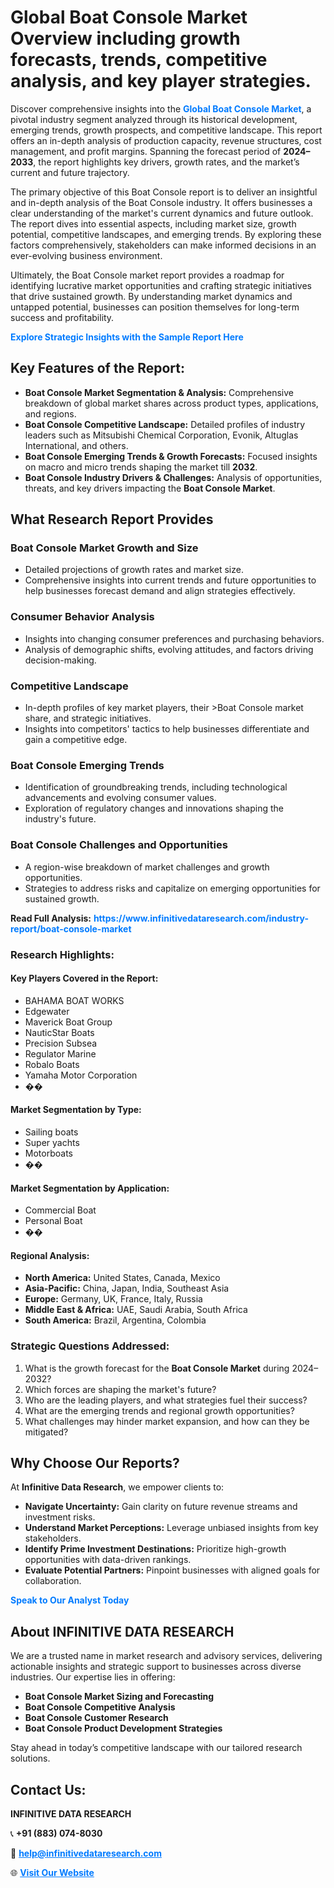 <h1>Global Boat Console Market Overview including growth forecasts, trends, competitive analysis, and key player strategies.</h1>
<p>
Discover comprehensive insights into the 
<a href="https://www.infinitivedataresearch.com/industry-report/boat-console-market" rel="dofollow" style="color: #007BFF; text-decoration: none;"><strong>Global Boat Console Market</strong></a>, a pivotal industry segment analyzed through its historical development, emerging trends, growth prospects, and competitive landscape. This report offers an in-depth analysis of production capacity, revenue structures, cost management, and profit margins. Spanning the forecast period of <strong>2024–2033</strong>, the report highlights key drivers, growth rates, and the market’s current and future trajectory.
</p>
<p>
The primary objective of this Boat Console report is to deliver an insightful and in-depth analysis of the Boat Console industry. It offers businesses a clear understanding of the market's current dynamics and future outlook. The report dives into essential aspects, including market size, growth potential, competitive landscapes, and emerging trends. By exploring these factors comprehensively, stakeholders can make informed decisions in an ever-evolving business environment.
</p>
<p>
Ultimately, the Boat Console market report provides a roadmap for identifying lucrative market opportunities and crafting strategic initiatives that drive sustained growth. By understanding market dynamics and untapped potential, businesses can position themselves for long-term success and profitability.
</p>
<p>
<a href="https://www.infinitivedataresearch.com/request-sample/reportId=109758" style="color: #007BFF; text-decoration: none;"><strong>Explore Strategic Insights with the Sample Report Here</strong></a>
</p>

<h2>Key Features of the Report:</h2>
<ul>
<li><strong>Boat Console Market Segmentation & Analysis:</strong> Comprehensive breakdown of global market shares across product types, applications, and regions.</li>
<li><strong>Boat Console Competitive Landscape:</strong> Detailed profiles of industry leaders such as Mitsubishi Chemical Corporation, Evonik, Altuglas International, and others.</li>
<li><strong>Boat Console Emerging Trends & Growth Forecasts:</strong> Focused insights on macro and micro trends shaping the market till <strong>2032</strong>.</li>
<li><strong>Boat Console Industry Drivers & Challenges:</strong> Analysis of opportunities, threats, and key drivers impacting the <strong>Boat Console Market</strong>.</li>
</ul>

<h2>What Research Report Provides</h2>
<h3>Boat Console Market Growth and Size</h3>
<ul>
<li>Detailed projections of growth rates and market size.</li>
<li>Comprehensive insights into current trends and future opportunities to help businesses forecast demand and align strategies effectively.</li>
</ul>

<h3>Consumer Behavior Analysis</h3>
<ul>
<li>Insights into changing consumer preferences and purchasing behaviors.</li>
<li>Analysis of demographic shifts, evolving attitudes, and factors driving decision-making.</li>
</ul>

<h3>Competitive Landscape</h3>
<ul>
<li>In-depth profiles of key market players, their >Boat Console market share, and strategic initiatives.</li>
<li>Insights into competitors' tactics to help businesses differentiate and gain a competitive edge.</li>
</ul>

<h3>Boat Console Emerging Trends</h3>
<ul>
<li>Identification of groundbreaking trends, including technological advancements and evolving consumer values.</li>
<li>Exploration of regulatory changes and innovations shaping the industry's future.</li>
</ul>

<h3>Boat Console Challenges and Opportunities</h3>
<ul>
<li>A region-wise breakdown of market challenges and growth opportunities.</li>
<li>Strategies to address risks and capitalize on emerging opportunities for sustained growth.</li>
</ul>
<p><strong>Read Full Analysis:</strong> <a href="https://www.infinitivedataresearch.com/industry-report/boat-console-market" rel="dofollow" style="color: #007BFF; text-decoration: none;"><strong>https://www.infinitivedataresearch.com/industry-report/boat-console-market</strong></a></p>
<h3>Research Highlights:</h3>
<h4>Key Players Covered in the Report:</h4>
<ul><li>BAHAMA BOAT WORKS</li><li>Edgewater</li><li>Maverick Boat Group</li><li>NauticStar Boats</li><li>Precision Subsea</li><li>Regulator Marine</li><li>Robalo Boats</li><li>Yamaha Motor Corporation</li><li>��</li></ul>
<h4>Market Segmentation by Type:</h4>
<ul><li>Sailing boats</li><li>Super yachts</li><li>Motorboats</li><li>��</li></ul>
<h4>Market Segmentation by Application:</h4>
<ul><li>Commercial Boat</li><li>Personal Boat</li><li>��</li></ul>

<h4>Regional Analysis:</h4>
<ul>
<li><strong>North America:</strong> United States, Canada, Mexico</li>
<li><strong>Asia-Pacific:</strong> China, Japan, India, Southeast Asia</li>
<li><strong>Europe:</strong> Germany, UK, France, Italy, Russia</li>
<li><strong>Middle East & Africa:</strong> UAE, Saudi Arabia, South Africa</li>
<li><strong>South America:</strong> Brazil, Argentina, Colombia</li>
</ul>

<h3>Strategic Questions Addressed:</h3>
<ol>
<li>What is the growth forecast for the <strong>Boat Console Market</strong> during 2024–2032?</li>
<li>Which forces are shaping the market's future?</li>
<li>Who are the leading players, and what strategies fuel their success?</li>
<li>What are the emerging trends and regional growth opportunities?</li>
<li>What challenges may hinder market expansion, and how can they be mitigated?</li>
</ol>

<h2>Why Choose Our Reports?</h2>
<p>At <strong>Infinitive Data Research</strong>, we empower clients to:</p>
<ul>
<li><strong>Navigate Uncertainty:</strong> Gain clarity on future revenue streams and investment risks.</li>
<li><strong>Understand Market Perceptions:</strong> Leverage unbiased insights from key stakeholders.</li>
<li><strong>Identify Prime Investment Destinations:</strong> Prioritize high-growth opportunities with data-driven rankings.</li>
<li><strong>Evaluate Potential Partners:</strong> Pinpoint businesses with aligned goals for collaboration.</li>
</ul>
<p><a href="https://www.infinitivedataresearch.com/industry-report/boat-console-market" rel="dofollow" style="color: #007BFF; text-decoration: none;"><strong>Speak to Our Analyst Today</strong></a></p>

<h2>About INFINITIVE DATA RESEARCH</h2>
<p>We are a trusted name in market research and advisory services, delivering actionable insights and strategic support to businesses across diverse industries. Our expertise lies in offering:</p>
<ul>
<li><strong>Boat Console Market Sizing and Forecasting</strong></li>
<li><strong>Boat Console Competitive Analysis</strong></li>
<li><strong>Boat Console Customer Research</strong></li>
<li><strong>Boat Console Product Development Strategies</strong></li>
</ul>
<p>Stay ahead in today’s competitive landscape with our tailored research solutions.</p>

<h2>Contact Us:</h2>
<p><strong>INFINITIVE DATA RESEARCH</strong></p>
<p>📞 <strong>+91 (883) 074-8030</strong></p>
<p>📧 <strong><a href="mailto:help@infinitivedataresearch.com" style="color: #007BFF;">help@infinitivedataresearch.com</a></strong></p>
<p>🌐 <strong><a href="https://www.infinitivedataresearch.com" rel="dofollow" style="color: #007BFF;">Visit Our Website</a></strong></p>
